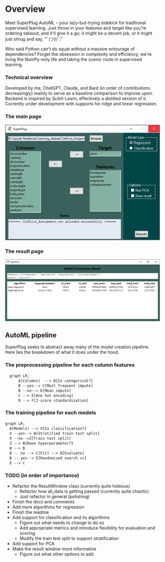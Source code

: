 # Overview
Meet SuperPlug AutoML – your lazy-but-trying sidekick for traditional supervised learning. Just throw in your features and target like you're ordering takeout, and it'll give it a go; it might be a decent job, or it might just shrug and say, "¯_(ツ)_/¯."

Who said Python can't do squat without a massive entourage of dependencies? Forget the obsession in complexity and efficiency; we're living the NumPy-only life and taking the scenic route in supervised learning.

### Technical overview
Developed by me, ChatGPT, Claude, and Bard (in order of contributions decreasingly) mainly to serve as a baseline comparison to improve upon. Backend is inspired by Scikit-Learn, effectively a distilled version of it. Currently under development with supports for ridge and linear regression.

### The main page
![alt text](main_page.PNG)

### The result page
![alt text](result_page.PNG)

## AutoML pipeline
SuperPlug seeks to abstract away many of the model creation pipeline. Here lies the breakdown of what it does under the hood.

### The preprocessing pipeline for each column features
```mermaid
  graph LR;
      A(Columns)  --> B{Is categorical?}
      B --yes--> C[Most frequent impute]
      B --no--> D[Mean impute]
      C --> E[One hot encoding]
      D --> F[Z-score standardization]
```

 ### The training pipeline for each models
 ```mermaid
 graph LR;
   A(Models) --> X{Is classification?}
   X --yes--> W[Stratified train test split]
   X --no-->Z[Train test split]
   Z --> B{Have hyperparameter?}
   W --> B
   B -- no --> C[Fit] --> D[Evaluate]
   B -- yes--> E[Randomized search cv]
   E --> C
```

### TODO (in order of importance)
- Refactor the ResultWindow class (currently quite hideous)
  - Refactor how all_data is getting passed (currently quite chaotic)
  - Just refactor in general (polishing)
- Finish the docs and comments
- Add more algorithms for regression
- Finish the readme
- Add support for classification and its algorithms
  - Figure out what needs to change to do so
  - Add appropriate metrics and introduce flexibility for evaluation and scoring
  - Modify the train test split to support stratification
- Add support for PCA
- Make the result window more informative
  - Figure out what other options to add
